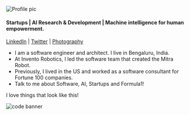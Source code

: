 ![Profile pic](https://media.licdn.com/dms/image/D5603AQH-4TvIcqQHnA/profile-displayphoto-shrink_200_200/0/1703052457346?e=1723075200&v=beta&t=7WXZVOU5jsIQANzJHCYiIEE8tbu5i7JX_L9My9X0bvU) 
#### Startups | AI Research & Development | Machine intelligence for human empowerment.
[LinkedIn](https://www.linkedin.com/in/arvind-nagaraj-9a17aa82/) | [Twitter](https://twitter.com/nagaraj_arvind) | [Photography](https://500px.com/arvindnagaraj)

- I am a software engineer and architect. I live in Bengaluru, India.
- At Invento Robotics, I led the software team that created the Mitra Robot.
- Previously, I lived in the US and worked as a software consultant for Fortune 100 companies.
- Talk to me about Software, AI, Startups and Formula1!

I love things that look like this!

![code banner](https://media.licdn.com/dms/image/D5616AQEZxS3FgmXeGg/profile-displaybackgroundimage-shrink_350_1400/0/1714933983666?e=1723075200&v=beta&t=8RIidUwCr74AgGMwP1bKjhzYG-_k4NRmco2_AxTQWWQ)
